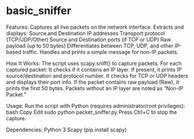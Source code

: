# basic_sniffer
Features:
Captures all live packets on the network interface.
Extracts and displays:
Source and Destination IP addresses
Transport protocol (TCP/UDP/Other)
Source and Destination ports (if TCP or UDP)
Raw payload (up to 50 bytes)
Differentiates between TCP, UDP, and other IP-based traffic.
Handles and prints a simple message for non-IP packets.

How It Works:
The script uses scapy.sniff() to capture packets.
For each captured packet:
It checks if it contains an IP layer.
If present, it prints IP source/destination and protocol number.
It checks for TCP or UDP headers and displays their port info.
If the packet contains raw payload (Raw), it prints the first 50 bytes.
Packets without an IP layer are noted as “Non-IP Packet.”

Usage:
Run the script with Python (requires administrator/root privileges):
bash
Copy
Edit
sudo python packet_sniffer.py
Press Ctrl+C to stop the capture.

Dependencies:
Python 3
Scapy (pip install scapy)
